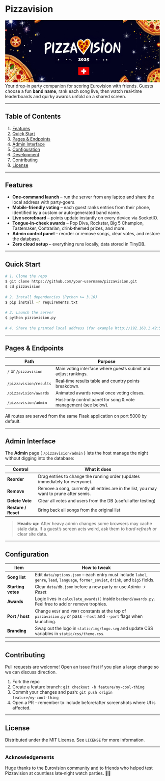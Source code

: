 # Pizzavision
![Banner](pizzavision/static/pv25.png)
Your drop‑in party companion for scoring Eurovision with friends. Guests choose a fun **band name**, rank each song live, then watch real‑time leaderboards and quirky awards unfold on a shared screen.

---

## Table of Contents

1. [Features](#features)
2. [Quick Start](#quick-start)
3. [Pages & Endpoints](#pages--endpoints)
4. [Admin Interface](#admin-interface)
5. [Configuration](#configuration)
6. [Development](#development)
7. [Contributing](#contributing)
8. [License](#license)

---

## Features

* **One‑command launch** – run the server from any laptop and share the local address with party‑goers.
* **Mobile‑friendly voting** – each guest ranks entries from their phone, identified by a custom or auto‑generated band name.
* **Live scoreboard** – points update instantly on every device via SocketIO.
* **Tongue‑in‑cheek awards** – Pop Diva, Rockstar, Big 5 Champion, Tastemaker, Contrarian, drink‑themed prizes, and more.
* **Admin control panel** – reorder or remove songs, clear votes, and restore the database.
* **Zero cloud setup** – everything runs locally, data stored in TinyDB.

---

## Quick Start

```bash
# 1. Clone the repo
$ git clone https://github.com/your‑username/pizzavision.git
$ cd pizzavision

# 2. Install dependencies (Python >= 3.10)
$ pip install -r requirements.txt

# 3. Launch the server
$ python pizzavision.py

# 4. Share the printed local address (for example http://192.168.1.42:5000) with your guests.
```

---

## Pages & Endpoints

| Path                   | Purpose                                                         |
| ---------------------- | --------------------------------------------------------------- |
| `/` or `/pizzavision`  | Main voting interface where guests submit and adjust rankings.  |
| `/pizzavision/results` | Real‑time results table and country points breakdown.           |
| `/pizzavision/awards`  | Animated awards reveal once voting closes.                      |
| `/pizzavision/admin`   | Host‑only control panel for song & vote management (see below). |

All routes are served from the same Flask application on port 5000 by default.

---

## Admin Interface

The **Admin** page ( `/pizzavision/admin` ) lets the host manage the night without digging into the database:

| Control             | What it does                                                                                 |
| ------------------- | ----------------------------------------------------------------------------                 |
| **Reorder**         | Drag entries to change the running order (updates immediately for everyone).                 |
| **Remove**          | Remove a song, currently all entries are in the list, you may want to prune after semis.     |
| **Delete Vote**     | Clear all votes and users from the DB (useful after testing)                                 |
| **Restore / Reset** | Bring back all songs from the original list                                                  |

> **Heads‑up:** After heavy admin changes some browsers may cache stale data. If a guest’s screen acts weird, ask them to *hard‑refresh* or clear site data.

---

## Configuration

| Item               | How to tweak                                                                                                                          |
| ------------------ | ------------------------------------------------------------------------------------------------------------------------------------- |
| **Song list**      | Edit `data/options.json` – each entry must include `label`, `genre`, `lead`, `language`, `former_soviet`, `drink`, and `big5` fields. |
| **Starting votes** | Clear `data/db.json` before a new party or use *Admin → Reset*.                                                                       |
| **Awards**         | Logic lives in `calculate_awards()` inside `backend/awards.py`. Feel free to add or remove trophies.                                  |
| **Port / host**    | Change `HOST` and `PORT` constants at the top of `pizzavision.py` or pass `--host` and `--port` flags when launching.                 |
| **Branding**       | Swap out the logo in `static/img/logo.svg` and update CSS variables in `static/css/theme.css`.                                        |

---

## Contributing

Pull requests are welcome! Open an issue first if you plan a large change so we can discuss direction.

1. Fork the repo
2. Create a feature branch: `git checkout -b feature/my‑cool‑thing`
3. Commit your changes and push: `git push origin feature/my‑cool‑thing`
4. Open a PR – remember to include before/after screenshots where UI is affected.

---

## License

Distributed under the MIT License. See `LICENSE` for more information.

---

### Acknowledgements

Huge thanks to the Eurovision community and to friends who helped test Pizzavision at countless late‑night watch parties. 🍕🎤
